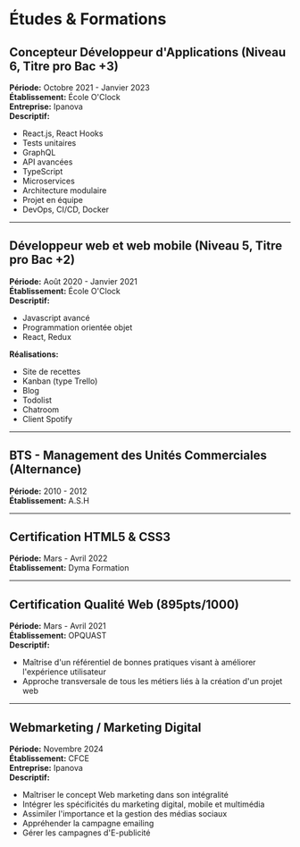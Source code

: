 # Études & Formations

## Concepteur Développeur d'Applications (Niveau 6, Titre pro Bac +3)

**Période:** Octobre 2021 - Janvier 2023  
**Établissement:** École O'Clock  
**Entreprise:** Ipanova  
**Descriptif:**

-   React.js, React Hooks
-   Tests unitaires
-   GraphQL
-   API avancées
-   TypeScript
-   Microservices
-   Architecture modulaire
-   Projet en équipe
-   DevOps, CI/CD, Docker

---

## Développeur web et web mobile (Niveau 5, Titre pro Bac +2)

**Période:** Août 2020 - Janvier 2021  
**Établissement:** École O'Clock  
**Descriptif:**

-   Javascript avancé
-   Programmation orientée objet
-   React, Redux

**Réalisations:**

-   Site de recettes
-   Kanban (type Trello)
-   Blog
-   Todolist
-   Chatroom
-   Client Spotify

---

## BTS - Management des Unités Commerciales (Alternance)

**Période:** 2010 - 2012  
**Établissement:** A.S.H

---

## Certification HTML5 & CSS3

**Période:** Mars - Avril 2022  
**Établissement:** Dyma Formation

---

## Certification Qualité Web (895pts/1000)

**Période:** Mars - Avril 2021  
**Établissement:** OPQUAST  
**Descriptif:**

-   Maîtrise d'un référentiel de bonnes pratiques visant à améliorer l'expérience utilisateur
-   Approche transversale de tous les métiers liés à la création d'un projet web

---

## Webmarketing / Marketing Digital

**Période:** Novembre 2024  
**Établissement:** CFCE  
**Entreprise:** Ipanova  
**Descriptif:**

-   Maîtriser le concept Web marketing dans son intégralité
-   Intégrer les spécificités du marketing digital, mobile et multimédia
-   Assimiler l'importance et la gestion des médias sociaux
-   Appréhender la campagne emailing
-   Gérer les campagnes d'E-publicité
